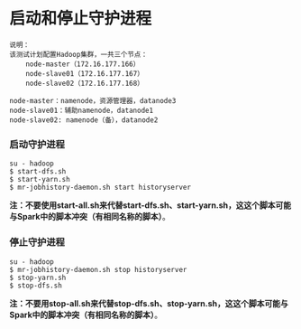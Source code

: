 启动和停止守护进程
=================================================================================
```
说明：
该测试计划配置Hadoop集群，一共三个节点：
    node-master（172.16.177.166）
    node-slave01（172.16.177.167）
    node-slave02（172.16.177.168）

node-master：namenode，资源管理器，datanode3
node-slave01：辅助namenode，datanode1
node-slave02: namenode（备），datanode2
```

### 启动守护进程
```shell
su - hadoop
$ start-dfs.sh
$ start-yarn.sh
$ mr-jobhistory-daemon.sh start historyserver
```
**注：不要使用start-all.sh来代替start-dfs.sh、start-yarn.sh，这这个脚本可能与Spark中的脚本冲突（有相同名称的脚本）**。

### 停止守护进程
```shell
su - hadoop
$ mr-jobhistory-daemon.sh stop historyserver
$ stop-yarn.sh
$ stop-dfs.sh
```
**注：不要用stop-all.sh来代替stop-dfs.sh、stop-yarn.sh，这这个脚本可能与Spark中的脚本冲突（有相同名称的脚本）**。
